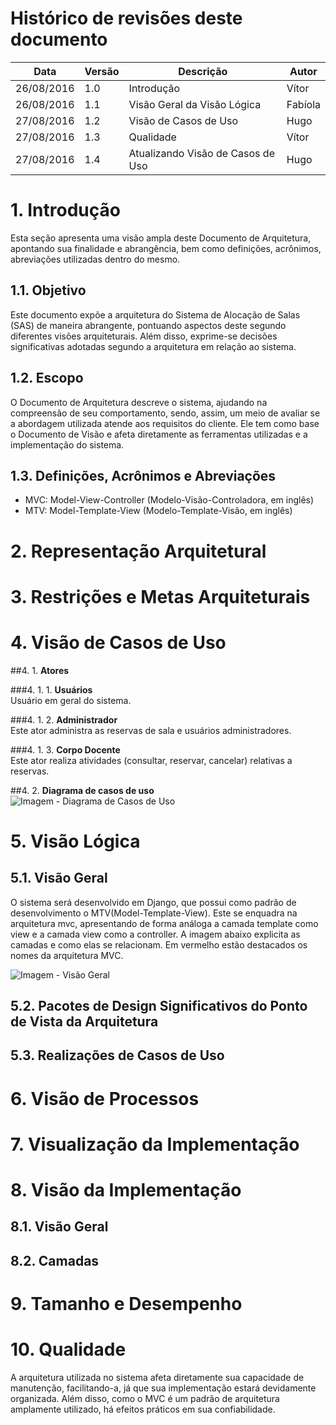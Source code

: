 # Histórico de revisões deste documento

|Data|Versão|Descrição|Autor|
|----|------|---------|-------|
|26/08/2016 |1.0 | Introdução |Vítor |
|26/08/2016 |1.1 | Visão Geral da Visão Lógica |Fabíola |
|27/08/2016 |1.2 | Visão de Casos de Uso |Hugo |
|27/08/2016 |1.3 | Qualidade |Vítor |
|27/08/2016 |1.4 | Atualizando Visão de Casos de Uso |Hugo |

# 1. Introdução

Esta seção apresenta uma visão ampla deste Documento de Arquitetura, apontando sua finalidade e abrangência, bem como definições, acrônimos, abreviações utilizadas dentro do mesmo.

## 1.1. Objetivo

Este documento expõe a arquitetura do Sistema de Alocação de Salas (SAS) de maneira abrangente, pontuando aspectos deste segundo diferentes visões arquiteturais. Além disso, exprime-se decisões significativas adotadas segundo a arquitetura em relação ao sistema.

## 1.2. Escopo

O Documento de Arquitetura descreve o sistema, ajudando na compreensão de seu comportamento, sendo, assim, um meio de avaliar se a abordagem utilizada atende aos requisitos do cliente. Ele tem como base o Documento de Visão e afeta diretamente as ferramentas utilizadas e a implementação do sistema.

## 1.3. Definições, Acrônimos e Abreviações

* MVC: Model-View-Controller (Modelo-Visão-Controladora, em inglês) 
* MTV: Model-Template-View (Modelo-Template-Visão, em inglês)


# 2. Representação Arquitetural

# 3. Restrições e Metas Arquiteturais

# 4. Visão de Casos de Uso

##4. 1.  **Atores**  

###4. 1. 1. **Usuários**  
Usuário em geral do sistema.  

###4. 1. 2. **Administrador**  
Este ator administra as reservas de sala e usuários administradores.   

###4. 1. 3. **Corpo Docente**  
Este ator realiza atividades (consultar, reservar, cancelar) relativas a reservas.
  
##4. 2. **Diagrama de casos de uso**  
![Imagem - Diagrama de Casos de Uso](https://raw.githubusercontent.com/wiki/fga-gpp-mds/2016.2-Time05-SalasFGA/img/use_cases_v2.jpg)

# 5. Visão Lógica

## 5.1. Visão Geral

O sistema será desenvolvido em Django, que possui como padrão de desenvolvimento o MTV(Model-Template-View). Este se enquadra na arquitetura mvc, apresentando de forma análoga a camada template como view e a camada view como a controller.  A imagem abaixo explicita as camadas e como elas se relacionam. Em vermelho estão destacados os nomes da arquitetura MVC.

![Imagem - Visão Geral](https://raw.githubusercontent.com/wiki/fga-gpp-mds/2016.2-Time05-SalasFGA/img/arquitetura1.png)
## 5.2. Pacotes de Design Significativos do Ponto de Vista da Arquitetura

## 5.3. Realizações de Casos de Uso

# 6. Visão de Processos

# 7. Visualização da Implementação

# 8. Visão da Implementação

## 8.1. Visão Geral

## 8.2. Camadas

# 9. Tamanho e Desempenho

# 10. Qualidade

A arquitetura utilizada no sistema afeta diretamente sua capacidade de manutenção, facilitando-a, já que sua implementação estará devidamente organizada. Além disso, como o MVC é um padrão de arquitetura amplamente utilizado, há efeitos práticos em sua confiabilidade.